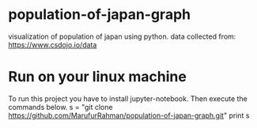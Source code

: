 # population-of-japan-graph

visualization of population of japan using python.
data collected from: https://www.csdojo.io/data

# Run on your linux machine

To run this project you have to install jupyter-notebook.
Then execute the commands below.
s = "git clone https://github.com/MarufurRahman/population-of-japan-graph.git"
print s
